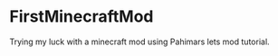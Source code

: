 FirstMinecraftMod
=================

Trying my luck with a minecraft mod using Pahimars lets mod tutorial.
